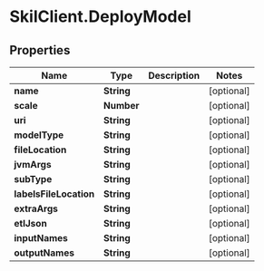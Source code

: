 # SkilClient.DeployModel

## Properties
Name | Type | Description | Notes
------------ | ------------- | ------------- | -------------
**name** | **String** |  | [optional] 
**scale** | **Number** |  | [optional] 
**uri** | **String** |  | [optional] 
**modelType** | **String** |  | [optional] 
**fileLocation** | **String** |  | [optional] 
**jvmArgs** | **String** |  | [optional] 
**subType** | **String** |  | [optional] 
**labelsFileLocation** | **String** |  | [optional] 
**extraArgs** | **String** |  | [optional] 
**etlJson** | **String** |  | [optional] 
**inputNames** | **String** |  | [optional] 
**outputNames** | **String** |  | [optional] 


